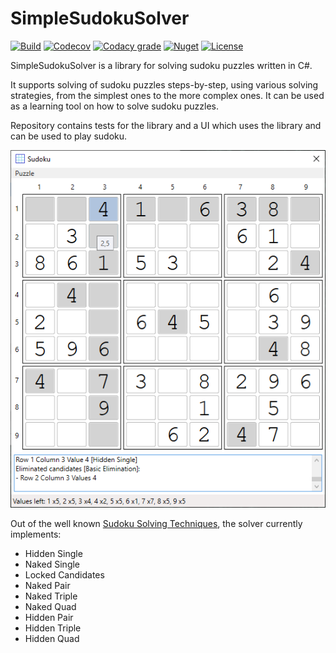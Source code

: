 # SimpleSudokuSolver

[![Build](https://img.shields.io/appveyor/ci/kurtanr/SimpleSudokuSolver.svg)](https://ci.appveyor.com/project/kurtanr/SimpleSudokuSolver)
[![Codecov](https://img.shields.io/codecov/c/gh/kurtanr/SimpleSudokuSolver)](https://codecov.io/gh/kurtanr/SimpleSudokuSolver)
[![Codacy grade](https://img.shields.io/codacy/grade/607feb9c1fd2454997e89ba592c345c4)](https://app.codacy.com/app/kurtanr/SimpleSudokuSolver)
[![Nuget](https://img.shields.io/nuget/v/SimpleSudokuSolver.svg?color=green)](https://www.nuget.org/packages/SimpleSudokuSolver/)
[![License](https://img.shields.io/github/license/kurtanr/SimpleSudokuSolver.svg)](https://github.com/kurtanr/SimpleSudokuSolver/blob/master/LICENSE)

SimpleSudokuSolver is a library for solving sudoku puzzles written in C#.

It supports solving of sudoku puzzles steps-by-step, using various solving strategies, from the simplest ones to the more complex ones. It can be used as a learning tool on how to solve sudoku puzzles.

Repository contains tests for the library and a UI which uses the library and can be used to play sudoku.

<p align="center">
    <img src="https://raw.githubusercontent.com/kurtanr/SimpleSudokuSolver/master/images/SimpleSudokuSolver.UI.png" alt="SimpleSudokuSolver.UI">
</p>

Out of the well known [Sudoku Solving Techniques](https://sudoku9x9.com/sudoku_solving_techniques_9x9.html), the solver currently implements:
*   Hidden Single
*   Naked Single
*   Locked Candidates
*   Naked Pair
*   Naked Triple
*   Naked Quad
*   Hidden Pair
*   Hidden Triple
*   Hidden Quad
